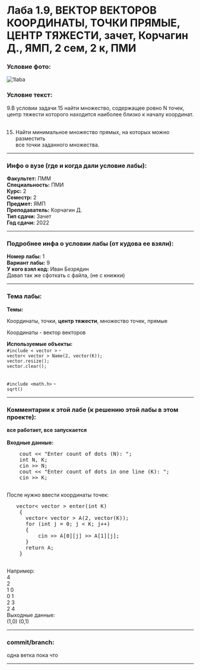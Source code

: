 # Лаба 1.9, ВЕКТОР ВЕКТОРОВ КООРДИНАТЫ, ТОЧКИ ПРЯМЫЕ, ЦЕНТР ТЯЖЕСТИ, зачет, Корчагин Д., ЯМП, 2 сем, 2 к, ПМИ

<h3>Условие фото:</h3>

![1laba](https://user-images.githubusercontent.com/72470327/174517307-fd6e64fb-b302-4b84-b146-7791f4f9b872.jpg)

<h3>Условие текст:</h3>
<p>
  9.В условии задачи 15 найти множество, содержащее ровно N точек, <br/>
  центр тяжести которого находится наиболее близко к началу координат.  <br/>  <br/>
  
  15. Найти минимальное множество прямых, на которых можно разместить  <br/>
  все точки заданного множества.
</p>

<hr />
<h3>Инфо о вузе (где и когда дали условие лабы):</h3>
<b>Факультет:</b> ПММ
<br/>
<b>Специальность:</b> ПМИ
<br/>
<b>Курс:</b> 2
<br/>
<b>Семестр:</b> 2
<br/>
<b>Предмет:</b> ЯМП
<br/>
<b>Преподаватель:</b> Корчагин Д.
<br/>
<b>Тип сдачи:</b> Зачет
<br/>
<b>Год сдачи:</b> 2022

<hr />
<h3>Подробнее инфа о условии лабы (от кудова ее взяли):</h3>
<b>Номер лабы:</b> 1
<br/>
<b>Вариант лабы:</b> 9
<br/>
<b>У кого взял код:</b> Иван Безрядин 
<br/>
 Давал так же сфоткать с файла, (не с книжки)

<hr />

<h3>Тема лабы:</h3>
<b>Темы:</b> 
<p>
  Координаты, точки, <b>центр тяжести</b>, множество точек, прямые <br/> 
  
  Координаты - вектор векторов
</p>
<b>Используемые объекты:</b> <br/>
 <code>#include < vector ></code> -  <br/>
 <code>vector< vector<int> > Name(2, vector<int>(K));</code> <br/>
 <code>vector.resize();</code> <br/>
 <code>vector.clear();</code> <br/><br/> 
  
 <code>#include <math.h></code> - <br/>
  <code>sqrt()</code> <br/>
  
<p>
  
</p>

<hr />

<h3>Комментарии к этой лабе (к решению этой лабы в этом проекте):</h3>
<p>
 <b>все работает, все запускается</b> <br/><br/>
  <b>Входные данные:</b> <br/>
  <pre>
    cout << "Enter count of dots (N): "; 
    int N, K; 
    cin >> N;
    cout << "Enter count of dots in one line (K): ";
    cin >> K; 
   </pre>
   После нужно ввести координаты точек:
    <pre>
   vector< vector<int> > enter(int K)
    {
      vector< vector<int> > A(2, vector<int>(K));
      for (int j = 0; j < K; j++)
      {
          cin >> A[0][j] >> A[1][j];
      }
      return A;
    }
    </pre>
    Например: <br/>
    4 <br/>
    2 <br/>
    1 0 <br/>
    0 1 <br/>
    2 3 <br/>
    2 4 <br/> 
    Выходные данные: <br/> 
    (1,0) (0,1)<br/> 
</p>

<hr />

<h3>commit/branch:</h3>
  <p>
    одна ветка пока что
</p>

<hr />

